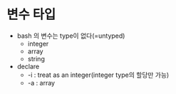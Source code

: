 # 변수 타입
- bash 의 변수는 type이 없다(=untyped)
    - integer
    - array
    - string
- declare
    - -i : treat as an integer(integer type의 할당만 가능)
    - -a : array
